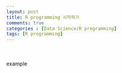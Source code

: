 ```yaml
---
layout: post
title: R programming 시작하기
comments: true
categories : [Data Science/R programming]
tags: [R programming]
---
```

<br><br>example
